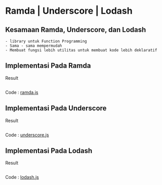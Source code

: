 # Ramda | Underscore | Lodash

## Kesamaan Ramda, Underscore, dan Lodash
```
- library untuk Function Programming
- Sama - sama mempermudah
- Membuat fungsi lebih utilitas untuk membuat kode lebih deklaratif
```

## Implementasi Pada Ramda
Result
```
```

Code : [ramda.js](https://github.com/dindagladies/praxis-academy/blob/master/novice/02-01/case/ramda.js)

## Implementasi Pada Underscore
Result
```
```
Code : [underscore.js](https://github.com/dindagladies/praxis-academy/blob/master/novice/02-01/case/underscore.js)

## Implementasi Pada Lodash
Result
```
```
Code : [lodash.js](https://github.com/dindagladies/praxis-academy/blob/master/novice/02-01/case/lodash.js)
